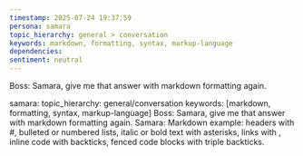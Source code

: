 ```yaml
---
timestamp: 2025-07-24 19:37:59
persona: samara
topic_hierarchy: general > conversation
keywords: markdown, formatting, syntax, markup-language
dependencies: 
sentiment: neutral
---
```


Boss: Samara, give me that answer with markdown formatting again.

samara: topic_hierarchy: general/conversation
keywords: [markdown, formatting, syntax, markup-language]
Boss: Samara, give me that answer with markdown formatting again.
Samara: Markdown example: headers with #, bulleted or numbered lists, italic or bold text with asterisks, links with [ ]( ), inline code with backticks, fenced code blocks with triple backticks.